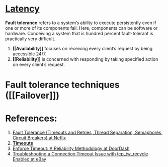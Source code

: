 # [Latency](../1.%20The%20Introduction%20of%20System%20Design/1.%20Concepts/Latency/Base.md)

**Fault tolerance** refers to a system’s ability to execute persistently even if one or more of its components fail. Here, components can be software or hardware. Conceiving a system that is hundred percent fault-tolerant is practically very difficult.

1. **[[Availability]]** focuses on receiving every client’s request by being accessible 24/7.
2. **[[Reliability]]** is concerned with responding by taking specified action on every client’s request.

# Fault tolerance techniques ([[Failover]])

# References:

1. [Fault Tolerance (Timeouts and Retries, Thread Separation, Semaphores, Circuit Breakers) at Neflix](https://medium.com/netflix-techblog/fault-tolerance-in-a-high-volume-distributed-system-91ab4faae74a)
2. [**Timeouts**](https://www.javaworld.com/article/2824163/application-performance/stability-patterns-applied-in-a-restful-architecture.html)
3. [Enforce Timeout: A Reliability Methodology at DoorDash](https://doordash.engineering/2018/12/21/enforce-timeout-a-doordash-reliability-methodology/)
4. [Troubleshooting a Connection Timeout Issue with tcp_tw_recycle Enabled at eBay](https://www.ebayinc.com/stories/blogs/tech/a-vip-connection-timeout-issue-caused-by-snat-and-tcp-tw-recycle/)